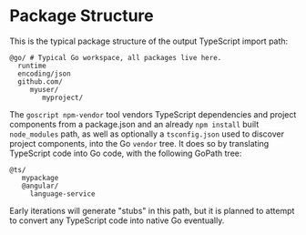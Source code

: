 # Package Structure

This is the typical package structure of the output TypeScript import path:

```
@go/ # Typical Go workspace, all packages live here.
  runtime
  encoding/json
  github.com/
     myuser/
        myproject/
```

The `goscript npm-vendor` tool vendors TypeScript dependencies and project components from a package.json and an already `npm install` built `node_modules` path, as well as optionally a `tsconfig.json` used to discover project components, into the Go `vendor` tree. It does so by translating TypeScript code into Go code, with the following GoPath tree:

```
@ts/
   mypackage
   @angular/
     language-service
```

Early iterations will generate "stubs" in this path, but it is planned to attempt to convert any TypeScript code into native Go eventually.

